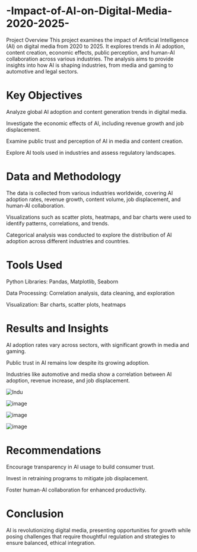 # -Impact-of-AI-on-Digital-Media-2020-2025-
Project Overview
This project examines the impact of Artificial Intelligence (AI) on digital media from 2020 to 2025. It explores trends in AI adoption, content creation, economic effects, public perception, and human-AI collaboration across various industries. The analysis aims to provide insights into how AI is shaping industries, from media and gaming to automotive and legal sectors.

# Key Objectives
Analyze global AI adoption and content generation trends in digital media.

Investigate the economic effects of AI, including revenue growth and job displacement.

Examine public trust and perception of AI in media and content creation.

Explore AI tools used in industries and assess regulatory landscapes.

# Data and Methodology
The data is collected from various industries worldwide, covering AI adoption rates, revenue growth, content volume, job displacement, and human-AI collaboration.

Visualizations such as scatter plots, heatmaps, and bar charts were used to identify patterns, correlations, and trends.

Categorical analysis was conducted to explore the distribution of AI adoption across different industries and countries.

# Tools Used
Python Libraries: Pandas, Matplotlib, Seaborn

Data Processing: Correlation analysis, data cleaning, and exploration

Visualization: Bar charts, scatter plots, heatmaps

# Results and Insights
AI adoption rates vary across sectors, with significant growth in media and gaming.

Public trust in AI remains low despite its growing adoption.

Industries like automotive and media show a correlation between AI adoption, revenue increase, and job displacement.

![Indu](https://github.com/user-attachments/assets/b7a995c4-c2df-4651-b349-a890464ade09)

![image](https://github.com/user-attachments/assets/bbf1a690-bac0-41d5-a3d4-af8bbe25a958)

![image](https://github.com/user-attachments/assets/ead4931a-d5af-445e-af61-132a3cbcbfe1)


![image](https://github.com/user-attachments/assets/2a4a366a-af4d-40bb-9fa8-ce79ba1bad4f)

# Recommendations
Encourage transparency in AI usage to build consumer trust.

Invest in retraining programs to mitigate job displacement.

Foster human-AI collaboration for enhanced productivity.

# Conclusion
AI is revolutionizing digital media, presenting opportunities for growth while posing challenges that require thoughtful regulation and strategies to ensure balanced, ethical integration.

